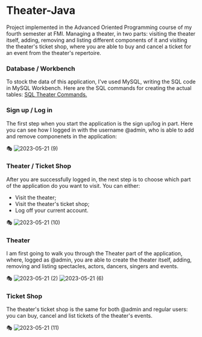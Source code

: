 # Theater-Java

Project implemented in the Advanced Oriented Programming course of my fourth semester at FMI. Managing a theater, in two parts: visiting the theater itself, adding, removing and listing different components of it and visiting the theater's ticket shop, where you are able to buy and cancel a ticket for an event from the theater's repertoire.

### Database / Workbench

To stock the data of this application, I've used MySQL, writing the SQL code in MySQL Workbench. Here are the SQL commands for creating the actual tables: [SQL Theater Commands.](https://github.com/maraneagu/Theater-Java/blob/main/MySQLTheaterCommands.txt)

### Sign up / Log in

The first step when you start the application is the sign up/log in part. Here you can see how I logged in with the username @admin, who is able to add and remove componenets in the application:

:performing_arts:
![2023-05-21 (9)](https://github.com/maraneagu/Theater-Java/assets/93272424/9b71e0ff-dde8-4fa3-8496-c63ecf67e778)

### Theater / Ticket Shop

After you are successfully logged in, the next step is to choose which part of the application do you want to visit. You can either:
- Visit the theater;
- Visit the theater's ticket shop;
- Log off your current account.

:performing_arts:
![2023-05-21 (10)](https://github.com/maraneagu/Theater-Java/assets/93272424/51d0cf35-e683-46e2-a955-b28f35384ac7)

### Theater

I am first going to walk you through the Theater part of the application, where, logged as @admin, you are able to create the theater itself, adding, removing and listing spectacles, actors, dancers, singers and events.

:performing_arts:
![2023-05-21 (2)](https://github.com/maraneagu/Theater-Java/assets/93272424/585f331f-ddbf-4070-908e-96b48c3a99dd)
![2023-05-21 (6)](https://github.com/maraneagu/Theater-Java/assets/93272424/cf253792-943b-4e7a-87b7-eec94fb364a9)

### Ticket Shop

The theater's ticket shop is the same for both @admin and regular users: you can buy, cancel and list tickets of the theater's events.

:performing_arts:
![2023-05-21 (11)](https://github.com/maraneagu/Theater-Java/assets/93272424/3c3966fd-d047-4708-943c-55a7e5e08ef6)




